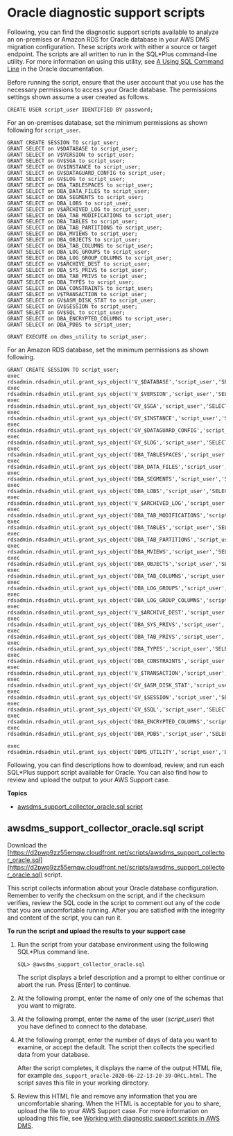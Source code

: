 # Oracle diagnostic support scripts<a name="CHAP_SupportScripts.Oracle"></a>

Following, you can find the diagnostic support scripts available to analyze an on\-premises or Amazon RDS for Oracle database in your AWS DMS migration configuration\. These scripts work with either a source or target endpoint\. The scripts are all written to run in the SQL\*Plus command\-line utility\. For more information on using this utility, see [A Using SQL Command Line](https://docs.oracle.com/cd/B25329_01/doc/appdev.102/b25108/xedev_sqlplus.htm) in the Oracle documentation\.

Before running the script, ensure that the user account that you use has the necessary permissions to access your Oracle database\. The permissions settings shown assume a user created as follows\.

```
CREATE USER script_user IDENTIFIED BY password;
```

For an on\-premises database, set the minimum permissions as shown following for `script_user`\.

```
GRANT CREATE SESSION TO script_user;
GRANT SELECT on V$DATABASE to script_user;
GRANT SELECT on V$VERSION to script_user;
GRANT SELECT on GV$SGA to script_user;
GRANT SELECT on GV$INSTANCE to script_user;
GRANT SELECT on GV$DATAGUARD_CONFIG to script_user;
GRANT SELECT on GV$LOG to script_user;
GRANT SELECT on DBA_TABLESPACES to script_user;
GRANT SELECT on DBA_DATA_FILES to script_user;
GRANT SELECT on DBA_SEGMENTS to script_user;
GRANT SELECT on DBA_LOBS to script_user;
GRANT SELECT on V$ARCHIVED_LOG to script_user;
GRANT SELECT on DBA_TAB_MODIFICATIONS to script_user;
GRANT SELECT on DBA_TABLES to script_user;
GRANT SELECT on DBA_TAB_PARTITIONS to script_user;
GRANT SELECT on DBA_MVIEWS to script_user;
GRANT SELECT on DBA_OBJECTS to script_user;
GRANT SELECT on DBA_TAB_COLUMNS to script_user;
GRANT SELECT on DBA_LOG_GROUPS to script_user;
GRANT SELECT on DBA_LOG_GROUP_COLUMNS to script_user;
GRANT SELECT on V$ARCHIVE_DEST to script_user;
GRANT SELECT on DBA_SYS_PRIVS to script_user;
GRANT SELECT on DBA_TAB_PRIVS to script_user;
GRANT SELECT on DBA_TYPES to script_user;
GRANT SELECT on DBA_CONSTRAINTS to script_user;
GRANT SELECT on V$TRANSACTION to script_user;
GRANT SELECT on GV$ASM_DISK_STAT to script_user;
GRANT SELECT on GV$SESSION to script_user;
GRANT SELECT on GV$SQL to script_user;
GRANT SELECT on DBA_ENCRYPTED_COLUMNS to script_user;
GRANT SELECT on DBA_PDBS to script_user;

GRANT EXECUTE on dbms_utility to script_user;
```

For an Amazon RDS database, set the minimum permissions as shown following\.

```
GRANT CREATE SESSION TO script_user;
exec rdsadmin.rdsadmin_util.grant_sys_object('V_$DATABASE','script_user','SELECT');
exec rdsadmin.rdsadmin_util.grant_sys_object('V_$VERSION','script_user','SELECT');
exec rdsadmin.rdsadmin_util.grant_sys_object('GV_$SGA','script_user','SELECT');
exec rdsadmin.rdsadmin_util.grant_sys_object('GV_$INSTANCE','script_user','SELECT');
exec rdsadmin.rdsadmin_util.grant_sys_object('GV_$DATAGUARD_CONFIG','script_user','SELECT');
exec rdsadmin.rdsadmin_util.grant_sys_object('GV_$LOG','script_user','SELECT');
exec rdsadmin.rdsadmin_util.grant_sys_object('DBA_TABLESPACES','script_user','SELECT');
exec rdsadmin.rdsadmin_util.grant_sys_object('DBA_DATA_FILES','script_user','SELECT');
exec rdsadmin.rdsadmin_util.grant_sys_object('DBA_SEGMENTS','script_user','SELECT');
exec rdsadmin.rdsadmin_util.grant_sys_object('DBA_LOBS','script_user','SELECT');
exec rdsadmin.rdsadmin_util.grant_sys_object('V_$ARCHIVED_LOG','script_user','SELECT');
exec rdsadmin.rdsadmin_util.grant_sys_object('DBA_TAB_MODIFICATIONS','script_user','SELECT');
exec rdsadmin.rdsadmin_util.grant_sys_object('DBA_TABLES','script_user','SELECT');
exec rdsadmin.rdsadmin_util.grant_sys_object('DBA_TAB_PARTITIONS','script_user','SELECT');
exec rdsadmin.rdsadmin_util.grant_sys_object('DBA_MVIEWS','script_user','SELECT');
exec rdsadmin.rdsadmin_util.grant_sys_object('DBA_OBJECTS','script_user','SELECT');
exec rdsadmin.rdsadmin_util.grant_sys_object('DBA_TAB_COLUMNS','script_user','SELECT');
exec rdsadmin.rdsadmin_util.grant_sys_object('DBA_LOG_GROUPS','script_user','SELECT');
exec rdsadmin.rdsadmin_util.grant_sys_object('DBA_LOG_GROUP_COLUMNS','script_user','SELECT');
exec rdsadmin.rdsadmin_util.grant_sys_object('V_$ARCHIVE_DEST','script_user','SELECT');
exec rdsadmin.rdsadmin_util.grant_sys_object('DBA_SYS_PRIVS','script_user','SELECT');
exec rdsadmin.rdsadmin_util.grant_sys_object('DBA_TAB_PRIVS','script_user','SELECT');
exec rdsadmin.rdsadmin_util.grant_sys_object('DBA_TYPES','script_user','SELECT');
exec rdsadmin.rdsadmin_util.grant_sys_object('DBA_CONSTRAINTS','script_user','SELECT');
exec rdsadmin.rdsadmin_util.grant_sys_object('V_$TRANSACTION','script_user','SELECT');
exec rdsadmin.rdsadmin_util.grant_sys_object('GV_$ASM_DISK_STAT','script_user','SELECT');
exec rdsadmin.rdsadmin_util.grant_sys_object('GV_$SESSION','script_user','SELECT');
exec rdsadmin.rdsadmin_util.grant_sys_object('GV_$SQL','script_user','SELECT');
exec rdsadmin.rdsadmin_util.grant_sys_object('DBA_ENCRYPTED_COLUMNS','script_user','SELECT');
exec rdsadmin.rdsadmin_util.grant_sys_object('DBA_PDBS','script_user','SELECT');

exec rdsadmin.rdsadmin_util.grant_sys_object('DBMS_UTILITY','script_user','EXECUTE');
```

Following, you can find descriptions how to download, review, and run each SQL\*Plus support script available for Oracle\. You can also find how to review and upload the output to your AWS Support case\.

**Topics**
+ [awsdms\_support\_collector\_oracle\.sql script](#CHAP_SupportScripts.Oracle.Awsdms_Support_Collector_Oracle_Script)

## awsdms\_support\_collector\_oracle\.sql script<a name="CHAP_SupportScripts.Oracle.Awsdms_Support_Collector_Oracle_Script"></a>

Download the [https://d2pwp9zz55emqw.cloudfront.net/scripts/awsdms_support_collector_oracle.sql](https://d2pwp9zz55emqw.cloudfront.net/scripts/awsdms_support_collector_oracle.sql) script\.

This script collects information about your Oracle database configuration\. Remember to verify the checksum on the script, and if the checksum verifies, review the SQL code in the script to comment out any of the code that you are uncomfortable running\. After you are satisfied with the integrity and content of the script, you can run it\.

**To run the script and upload the results to your support case**

1. Run the script from your database environment using the following SQL\*Plus command line\.

   ```
   SQL> @awsdms_support_collector_oracle.sql
   ```

   The script displays a brief description and a prompt to either continue or abort the run\. Press \[Enter\] to continue\.

1. At the following prompt, enter the name of only one of the schemas that you want to migrate\.

1. At the following prompt, enter the name of the user \(*script\_user*\) that you have defined to connect to the database\.

1. At the following prompt, enter the number of days of data you want to examine, or accept the default\. The script then collects the specified data from your database\.

   After the script completes, it displays the name of the output HTML file, for example `dms_support_oracle-2020-06-22-13-20-39-ORCL.html`\. The script saves this file in your working directory\.

1. Review this HTML file and remove any information that you are uncomfortable sharing\. When the HTML is acceptable for you to share, upload the file to your AWS Support case\. For more information on uploading this file, see [Working with diagnostic support scripts in AWS DMS](CHAP_SupportScripts.md)\.